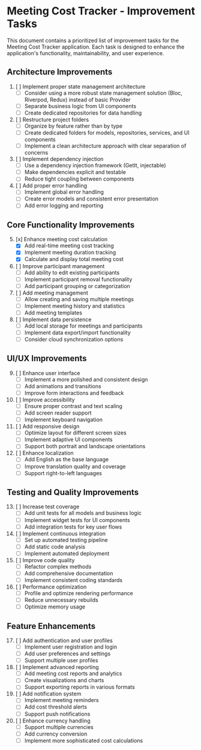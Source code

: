 # Meeting Cost Tracker - Improvement Tasks

This document contains a prioritized list of improvement tasks for the Meeting Cost Tracker application. Each task is
designed to enhance the application's functionality, maintainability, and user experience.

## Architecture Improvements

1. [ ] Implement proper state management architecture
    - [ ] Consider using a more robust state management solution (Bloc, Riverpod, Redux) instead of basic Provider
    - [ ] Separate business logic from UI components
    - [ ] Create dedicated repositories for data handling

2. [ ] Restructure project folders
    - [ ] Organize by feature rather than by type
    - [ ] Create dedicated folders for models, repositories, services, and UI components
    - [ ] Implement a clean architecture approach with clear separation of concerns

3. [ ] Implement dependency injection
    - [ ] Use a dependency injection framework (GetIt, injectable)
    - [ ] Make dependencies explicit and testable
    - [ ] Reduce tight coupling between components

4. [ ] Add proper error handling
    - [ ] Implement global error handling
    - [ ] Create error models and consistent error presentation
    - [ ] Add error logging and reporting

## Core Functionality Improvements

5. [x] Enhance meeting cost calculation
    - [x] Add real-time meeting cost tracking
    - [x] Implement meeting duration tracking
    - [x] Calculate and display total meeting cost

6. [ ] Improve participant management
    - [ ] Add ability to edit existing participants
    - [ ] Implement participant removal functionality
    - [ ] Add participant grouping or categorization

7. [ ] Add meeting management
    - [ ] Allow creating and saving multiple meetings
    - [ ] Implement meeting history and statistics
    - [ ] Add meeting templates

8. [ ] Implement data persistence
    - [ ] Add local storage for meetings and participants
    - [ ] Implement data export/import functionality
    - [ ] Consider cloud synchronization options

## UI/UX Improvements

9. [ ] Enhance user interface
    - [ ] Implement a more polished and consistent design
    - [ ] Add animations and transitions
    - [ ] Improve form interactions and feedback

10. [ ] Improve accessibility
    - [ ] Ensure proper contrast and text scaling
    - [ ] Add screen reader support
    - [ ] Implement keyboard navigation

11. [ ] Add responsive design
    - [ ] Optimize layout for different screen sizes
    - [ ] Implement adaptive UI components
    - [ ] Support both portrait and landscape orientations

12. [ ] Enhance localization
    - [ ] Add English as the base language
    - [ ] Improve translation quality and coverage
    - [ ] Support right-to-left languages

## Testing and Quality Improvements

13. [ ] Increase test coverage
    - [ ] Add unit tests for all models and business logic
    - [ ] Implement widget tests for UI components
    - [ ] Add integration tests for key user flows

14. [ ] Implement continuous integration
    - [ ] Set up automated testing pipeline
    - [ ] Add static code analysis
    - [ ] Implement automated deployment

15. [ ] Improve code quality
    - [ ] Refactor complex methods
    - [ ] Add comprehensive documentation
    - [ ] Implement consistent coding standards

16. [ ] Performance optimization
    - [ ] Profile and optimize rendering performance
    - [ ] Reduce unnecessary rebuilds
    - [ ] Optimize memory usage

## Feature Enhancements

17. [ ] Add authentication and user profiles
    - [ ] Implement user registration and login
    - [ ] Add user preferences and settings
    - [ ] Support multiple user profiles

18. [ ] Implement advanced reporting
    - [ ] Add meeting cost reports and analytics
    - [ ] Create visualizations and charts
    - [ ] Support exporting reports in various formats

19. [ ] Add notification system
    - [ ] Implement meeting reminders
    - [ ] Add cost threshold alerts
    - [ ] Support push notifications

20. [ ] Enhance currency handling
    - [ ] Support multiple currencies
    - [ ] Add currency conversion
    - [ ] Implement more sophisticated cost calculations

